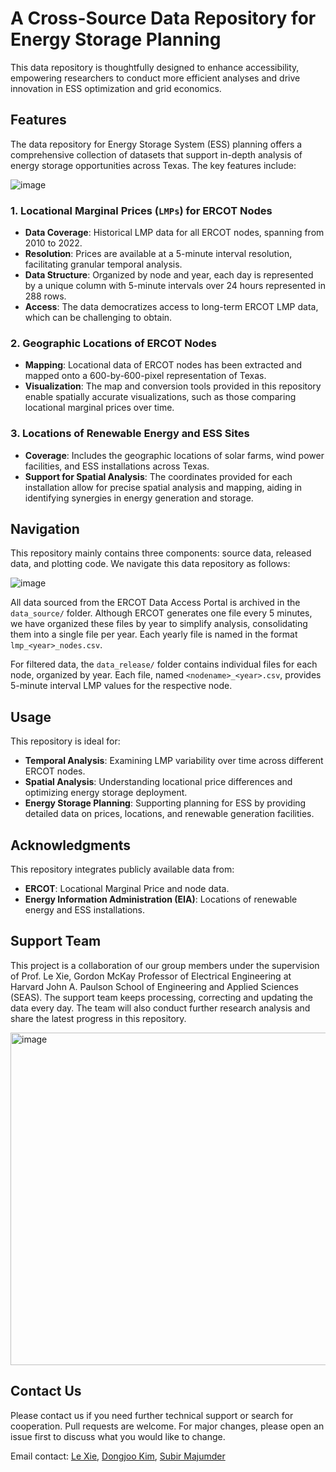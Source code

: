 # A Cross-Source Data Repository for Energy Storage Planning
This data repository is thoughtfully designed to enhance accessibility, empowering researchers to conduct more efficient analyses and drive innovation in ESS optimization and grid economics.

## Features
The data repository for Energy Storage System (ESS) planning offers a comprehensive collection of datasets that support in-depth analysis of energy storage opportunities across Texas. The key features include:

![image](https://github.com/user-attachments/assets/e44aa0dd-e37e-4237-9a45-7ebbee6c4d68)

### 1. Locational Marginal Prices (`LMPs`) for ERCOT Nodes
- **Data Coverage**: Historical LMP data for all ERCOT nodes, spanning from 2010 to 2022.
- **Resolution**: Prices are available at a 5-minute interval resolution, facilitating granular temporal analysis.
- **Data Structure**: Organized by node and year, each day is represented by a unique column with 5-minute intervals over 24 hours represented in 288 rows.
- **Access**: The data democratizes access to long-term ERCOT LMP data, which can be challenging to obtain.

### 2. Geographic Locations of ERCOT Nodes
- **Mapping**: Locational data of ERCOT nodes has been extracted and mapped onto a 600-by-600-pixel representation of Texas.
- **Visualization**: The map and conversion tools provided in this repository enable spatially accurate visualizations, such as those comparing locational marginal prices over time.

### 3. Locations of Renewable Energy and ESS Sites
- **Coverage**: Includes the geographic locations of solar farms, wind power facilities, and ESS installations across Texas.
- **Support for Spatial Analysis**: The coordinates provided for each installation allow for precise spatial analysis and mapping, aiding in identifying synergies in energy generation and storage.

## Navigation
This repository mainly contains three components: source data, released data, and plotting code. We navigate this data repository as follows:

![image](https://github.com/user-attachments/assets/fba7216a-b05f-4a9e-b201-cda018a70cac)

All data sourced from the ERCOT Data Access Portal is archived in the `data_source/` folder. Although ERCOT generates one file every 5 minutes, we have organized these files by year to simplify analysis, consolidating them into a single file per year. Each yearly file is named in the format `lmp_<year>_nodes.csv`.

For filtered data, the `data_release/` folder contains individual files for each node, organized by year. Each file, named `<nodename>_<year>.csv`, provides 5-minute interval LMP values for the respective node.

## Usage
This repository is ideal for:
- **Temporal Analysis**: Examining LMP variability over time across different ERCOT nodes.
- **Spatial Analysis**: Understanding locational price differences and optimizing energy storage deployment.
- **Energy Storage Planning**: Supporting planning for ESS by providing detailed data on prices, locations, and renewable generation facilities.

## Acknowledgments
This repository integrates publicly available data from:
- **ERCOT**: Locational Marginal Price and node data.
- **Energy Information Administration (EIA)**: Locations of renewable energy and ESS installations.

## Support Team
This project is a collaboration of our group members under the supervision of Prof. Le Xie, Gordon McKay Professor of Electrical Engineering at Harvard John A. Paulson School of Engineering and Applied Sciences (SEAS). The support team keeps processing, correcting and updating the data every day. The team will also conduct further research analysis and share the latest progress in this repository.

<img width="532" alt="image" src="https://github.com/user-attachments/assets/4a9b13e1-6d51-4f27-8282-55ea923e7266">

## Contact Us
Please contact us if you need further technical support or search for cooperation. Pull requests are welcome. For major changes, please open an issue first to discuss what you would like to change.

Email contact: [Le Xie](mailto:xie@seas.harvard.edu), [Dongjoo Kim](mailto:djkim@tamu.edu), [Subir Majumder](mailto:subir-em@ieee.org)
